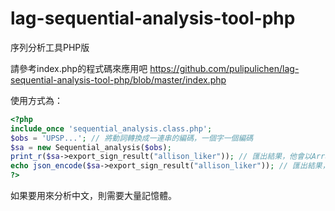# lag-sequential-analysis-tool-php
序列分析工具PHP版

請參考index.php的程式碼來應用吧
https://github.com/pulipulichen/lag-sequential-analysis-tool-php/blob/master/index.php

使用方式為：

````php
<?php
include_once 'sequential_analysis.class.php';
$obs = 'UPSP...'; // 將動詞轉換成一連串的編碼，一個字一個編碼
$sa = new Sequential_analysis($obs);
print_r($sa->export_sign_result("allison_liker")); // 匯出結果，他會以Array的方式顯示
echo json_encode($sa->export_sign_result("allison_liker")); // 匯出結果，以JSON方式顯示
?>
````

如果要用來分析中文，則需要大量記憶體。
